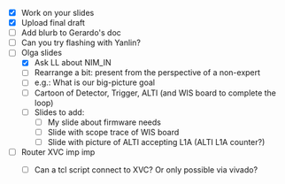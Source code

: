 - [x] Work on your slides
- [x] Upload final draft
- [ ] Add blurb to Gerardo's doc
- [ ] Can you try flashing with Yanlin?
- [ ] Olga slides
  - [x] Ask LL about NIM_IN
  - [ ] Rearrange a bit: present from the perspective of a non-expert
  - [ ] e.g.: What is our big-picture goal
  - [ ] Cartoon of Detector, Trigger, ALTI (and WIS board to complete the loop)
  - [ ] Slides to add:
    - [ ] My slide about firmware needs
    - [ ] Slide with scope trace of WIS board
    - [ ] Slide with picture of ALTI accepting L1A (ALTI L1A counter?)
- [ ] Router XVC imp imp
  - [ ] Can a tcl script connect to XVC? Or only possible via vivado?
  
